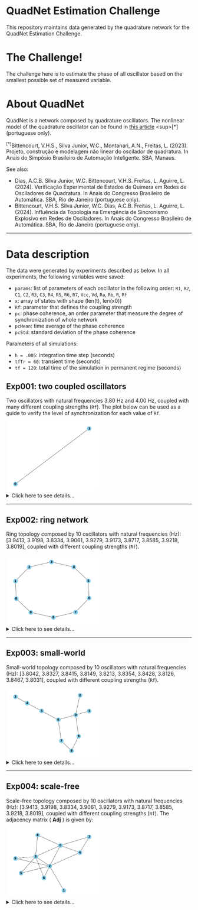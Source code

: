# QuadNet Estimation Challenge

This repository maintains data generated by the quadrature network for the QuadNet Estimation Challenge.

# The Challenge!

The challenge here is to estimate the phase of all oscillator based on the smallest possible set of measured
variable.


# About QuadNet

QuadNet is a network composed by quadrature oscillators. The nonlinear model of the quadrature oscillator can be found in [this article]([https://www.sba.org.br/open_journal_systems/index.php/sbai/article/view/3854](https://www.sba.org.br/open_journal_systems/index.php/sbai/article/view/3854)) <sup>[*]</sup> (portuguese only).

<sup>[*]</sup>Bittencourt, V.H.S., Silva Junior, W.C., Montanari, A.N., Freitas, L. (2023). Projeto, construção e modelagem não linear do oscilador de quadratura. In Anais do Simpósio Brasileiro de Automação Inteligente. SBA, Manaus. 

See also:
- Dias, A.C.B. Silva Junior, W.C. Bittencourt, V.H.S. Freitas, L. Aguirre, L. (2024). Verificação Experimental de Estados de Quimera em Redes de Osciladores de Quadratura. In Anais do Congresso Brasileiro de Automática. SBA, Rio de Janeiro (portuguese only).
- Bittencourt, V.H.S. Silva Junior, W.C. Dias, A.C.B. Freitas, L. Aguirre, L. (2024). Influência da Topologia na Emergência de Sincronismo Explosivo em Redes de Osciladores. In Anais do Congresso Brasileiro de Automática. SBA, Rio de Janeiro (portuguese only).


___

# Data description

The data were generated by experiments described as below. In all experiments, the following variables were saved:
- `params`: list of parameters of each oscillator in the following order: `R1`, `R2`, `C1`, `C2`, `R3`, `C3`, `R4`, `R5`, `R6`, `R7`, `Vcc`, `Vd`, `Ra`, `Rb`, `R`, `Rf`
- `x`: array of states with shape (len(t), len(x0))
- `Rf`: parameter that defines the coupling strength
- `pc`: phase coherence, an order parameter that measure the degree of synchronization of whole network
- `pcMean`: time average of the phase coherence
- `pcStd`: standard deviation of the phase coherence

Parameters of all simulations:
- `h = .005`: integration time step (seconds)
- `tfTr = 60`: transient time (seconds)
- `tf = 120`: total time of the simulation in permanent regime (seconds)




## Exp001: two coupled oscillators

Two oscillators with natural frequencies 3.80 Hz and 4.00 Hz, coupled with many different coupling strengths (`Rf`). The plot below can be used as a guide to verify the level of synchronization for each value of `Rf`.

<img src="exp001/exp001_adj.png" alt="exp001_adj" style="flex: 1;" width="250">

<details>
  <summary>Click here to see details...</summary>

  <img src="exp001/exp001.png" alt="exp001_orderParam" style="flex: 1;" width="800">
  <img src="exp001/exp001a_Rf_10k.png" alt="exp001a_Rf_10k" style="flex: 1;" width="800">
  <img src="exp001/exp001b_Rf_20k.png" alt="exp001b_Rf_20k" style="flex: 1;" width="800">
  <img src="exp001/exp001c_Rf_70k.png" alt="exp001c_Rf_70k" style="flex: 1;" width="800">

</details>

____

## Exp002: ring network

Ring topology composed by 10 oscillators with natural frequencies (Hz): [3.9413, 3.9198, 3.8334, 3.9061, 3.9279, 3.9173, 3.8717, 3.8585, 3.9218, 3.8019], coupled with different coupling strengths (`Rf`).

<img src="exp002/exp002_adj.png" alt="exp002_adj" style="flex: 1;" width="250">

<details>
  <summary>Click here to see details...</summary>

  <img src="exp002/exp002.png" alt="exp002_orderParam" style="flex: 1;">
  <img src="exp002/exp002a_Rf_1k.png" alt="exp002a_Rf_1k" style="flex: 1;" width="800">
  <img src="exp002/exp002b_Rf_10k.png" alt="exp002b_Rf_10k" style="flex: 1;" width="800">
  <img src="exp002/exp002c_Rf_50k.png" alt="exp002c_Rf_50k" style="flex: 1;" width="800">

</details>


____

## Exp003: small-world

Small-world topology composed by 10 oscillators with natural frequencies (Hz): [3.8042, 3.8327, 3.8415, 3.8149, 3.8213, 3.8354, 3.8428, 3.8126, 3.8467, 3.8031], coupled with different coupling strengths (`Rf`).

<img src="exp003/exp003_adj.png" alt="exp003_adj" style="flex: 1;" width="250">

<details>
  <summary>Click here to see details...</summary>

  <img src="exp003/exp003.png" alt="exp003_orderParam" style="flex: 1;">
  <img src="exp003/exp003a_Rf_1k.png" alt="exp003a_Rf_1k" style="flex: 1;" width="800">
  <img src="exp003/exp003b_Rf_9k.png" alt="exp003b_Rf_9k" style="flex: 1;" width="800">
  <img src="exp003/exp003c_Rf_60k.png" alt="exp003c_Rf_60k" style="flex: 1;" width="800">

</details>

____

## Exp004: scale-free

Scale-free topology composed by 10 oscillators with natural frequencies (Hz): [3.9413, 3.9198, 3.8334, 3.9061, 3.9279, 3.9173, 3.8717, 3.8585, 3.9218, 3.8019], coupled with different coupling strengths (`Rf`). The adjacency matrix \( <strong>Adj</strong> \) is given by:

<img src="exp004/exp004_adj.png" alt="exp004_adj" style="flex: 1;" width="250">

<details>
  <summary>Click here to see details...</summary>
  
  <img src="exp004/exp004.png" alt="exp004_orderParam" style="flex: 1;">
  <img src="exp004/exp004a_Rf_2k.png" alt="exp004a_Rf_2k" style="flex: 1;" width="800">
  <img src="exp004/exp004b_Rf_5k.png" alt="exp004b_Rf_5k" style="flex: 1;" width="800">
  <img src="exp004/exp004c_Rf_40k.png" alt="exp004c_Rf_40k" style="flex: 1;" width="800">

</details>



